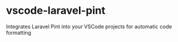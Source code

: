 # vscode-laravel-pint
Integrates Laravel Pint into your VSCode projects for automatic code formatting

